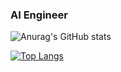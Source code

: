 ### AI Engineer

![Anurag's GitHub stats](https://github-readme-stats.vercel.app/api?username=leeheewon-01&show_icons=true&theme=dark)

[![Top Langs](https://github-readme-stats.vercel.app/api/top-langs/?username=leeheewon-01&theme=dark)](https://github.com/leeheewon-01/github-readme-stats)
